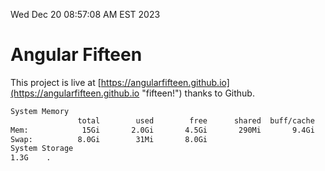 Wed Dec 20 08:57:08 AM EST 2023

# Angular Fifteen


This project is live at [https://angularfifteen.github.io](https://angularfifteen.github.io "fifteen!") thanks to Github.

```bash
System Memory
               total        used        free      shared  buff/cache   available
Mem:            15Gi       2.0Gi       4.5Gi       290Mi       9.4Gi        13Gi
Swap:          8.0Gi        31Mi       8.0Gi
System Storage
1.3G	.
```
